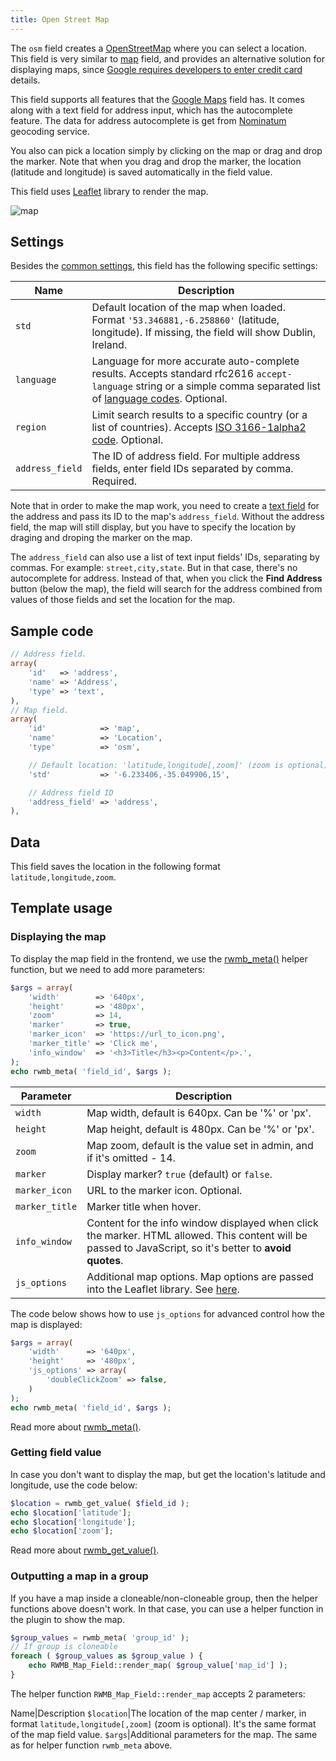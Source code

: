 ```yaml
---
title: Open Street Map
---
```


The `osm` field creates a [OpenStreetMap](https://openstreetmap.org) where you can select a location. This field is very similar to [map](/fields/map) field, and provides an alternative solution for displaying maps, since [Google requires developers to enter credit card ](https://metabox.io/meta-box-weekly-updates-july-2018/) details.

This field supports all features that the [Google Maps](/fields/map) field has. It comes along with a text field for address input, which has the autocomplete feature. The data for address autocomplete is get from [Nominatum](https://wiki.openstreetmap.org/wiki/Nominatim) geocoding service.

You also can pick a location simply by clicking on the map or drag and drop the marker. Note that when you drag and drop the marker, the location (latitude and longitude) is saved automatically in the field value.

This field uses [Leaflet](https://leafletjs.com) library to render the map.

![map](https://i.imgur.com/jJXmxrw.png)

## Settings

Besides the [common settings](/field-settings/), this field has the following specific settings:

Name | Description
--- | ---
`std` | Default location of the map when loaded. Format `'53.346881,-6.258860'` (latitude, longitude). If missing, the field will show Dublin, Ireland.
`language` | Language for more accurate auto-complete results. Accepts standard rfc2616 `accept-language` string or a simple comma separated list of [language codes](https://www.w3.org/Protocols/rfc2616/rfc2616-sec14.html). Optional.
`region` | Limit search results to a specific country (or a list of countries). Accepts [ISO 3166-1alpha2 code](https://en.wikipedia.org/wiki/ISO_3166-1_alpha-2). Optional.
`address_field` | The ID of address field. For multiple address fields, enter field IDs separated by comma. Required.

Note that in order to make the map work, you need to create a [text field](/fields/text/) for the address and pass its ID to the map's `address_field`. Without the address field, the map will still display, but you have to specify the location by draging and droping the marker on the map.

The `address_field` can also use a list of text input fields' IDs, separating by commas. For example: `street,city,state`. But in that case, there's no autocomplete for address. Instead of that, when you click the **Find Address** button (below the map), the field will search for the address combined from values of those fields and set the location for the map.

## Sample code

```php
// Address field.
array(
    'id'   => 'address',
    'name' => 'Address',
    'type' => 'text',
),
// Map field.
array(
    'id'            => 'map',
    'name'          => 'Location',
    'type'          => 'osm',

    // Default location: 'latitude,longitude[,zoom]' (zoom is optional)
    'std'           => '-6.233406,-35.049906,15',

    // Address field ID
    'address_field' => 'address',
),
```

## Data

This field saves the location in the following format `latitude,longitude,zoom`.

## Template usage

### Displaying the map

To display the map field in the frontend, we use the [rwmb_meta()](/functions/rwmb-meta/) helper function, but we need to add more parameters:

```php
$args = array(
    'width'        => '640px',
    'height'       => '480px',
    'zoom'         => 14,
    'marker'       => true,
    'marker_icon'  => 'https://url_to_icon.png',
    'marker_title' => 'Click me',
    'info_window'  => '<h3>Title</h3><p>Content</p>.',
);
echo rwmb_meta( 'field_id', $args );
```

Parameter | Description
---|---
`width` | Map width, default is 640px. Can be '%' or 'px'.
`height` | Map height, default is 480px. Can be '%' or 'px'.
`zoom` | Map zoom, default is the value set in admin, and if it's omitted - 14.
`marker` | Display marker? `true` (default) or `false`.
`marker_icon` | URL to the marker icon. Optional.
`marker_title` | Marker title when hover.
`info_window` | Content for the info window displayed when click the marker. HTML allowed. This content will be passed to JavaScript, so it's better to **avoid quotes**.
`js_options` | Additional map options. Map options are passed into the Leaflet library. See [here](https://leafletjs.com/reference-1.3.2.html#map-option).

The code below shows how to use `js_options` for advanced control how the map is displayed:

```php
$args = array(
    'width'      => '640px',
    'height'     => '480px',
    'js_options' => array(
        'doubleClickZoom' => false,
    )
);
echo rwmb_meta( 'field_id', $args );
```

Read more about [rwmb_meta()](/functions/rwmb-meta/).

### Getting field value

In case you don't want to display the map, but get the location's latitude and longitude, use the code below:

```php
$location = rwmb_get_value( $field_id );
echo $location['latitude'];
echo $location['longitude'];
echo $location['zoom'];
```

Read more about [rwmb_get_value()](/functions/rwmb-get-value/).

### Outputting a map in a group

If you have a map inside a cloneable/non-cloneable group, then the helper functions above doesn't work. In that case, you can use a helper function in the plugin to show the map.

```php
$group_values = rwmb_meta( 'group_id' );
// If group is cloneable
foreach ( $group_values as $group_value ) {
    echo RWMB_Map_Field::render_map( $group_value['map_id'] );
}
```

The helper function `RWMB_Map_Field::render_map` accepts 2 parameters:

Name|Description
`$location`|The location of the map center / marker, in format `latitude,longitude[,zoom]` (zoom is optional). It's the same format of the map field value.
`$args`|Additional parameters for the map. The same as for helper function `rwmb_meta` above.
